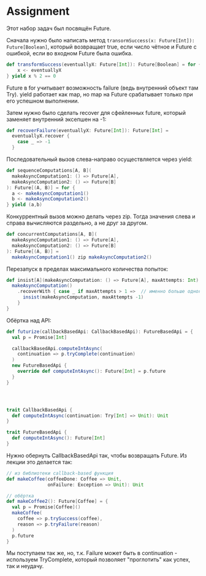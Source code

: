 # Assignment

Этот набор задач был посвящён Future.

Сначала нужно было написать метод `transormSuccess(x: Future[Int]): Future[Boolean]`, который возвращает true, если число чётное и Future с ошибкой, если во входном Future была ошибка.

```scala
def transformSuccess(eventuallyX: Future[Int]): Future[Boolean] = for {
    x <- eventuallyX
} yield x % 2 == 0
```

Future в for учитывает возможность failure (ведь внутренний объект там Try). yield работает как map, но map на Future срабатывает только при его успешном выполнении. 

Затем нужно было сделать recover для сфейленных future, который заменяет внутренний эксепшен на -1:

```scala
def recoverFailure(eventuallyX: Future[Int]): Future[Int] =
  eventuallyX.recover {
    case _ => -1
  }
```

Последовательный вызов слева-направо осуществляется через yield:

```scala
def sequenceComputations[A, B](
  makeAsyncComputation1: () => Future[A],
  makeAsyncComputation2: () => Future[B]
): Future[(A, B)] = for {
  a <- makeAsyncComputation1()
  b <- makeAsyncComputation2()
} yield (a,b)
```

Конкуррентный вызов можно делать через zip. Тогда значения слева и справа вычисляются раздельно, а не друг за другом.

```scala
def concurrentComputations[A, B](
  makeAsyncComputation1: () => Future[A],
  makeAsyncComputation2: () => Future[B]
): Future[(A, B)] =
  makeAsyncComputation1() zip makeAsyncComputation2()
```

Перезапуск в пределах максимального количества попыток:

```scala
def insist[A](makeAsyncComputation: () => Future[A], maxAttempts: Int): Future[A] = {
  makeAsyncComputation()
    .recoverWith { case _ if maxAttempts > 1 =>  // именно больше одного, иначе тест insist should retry failed computations фейлил
      insist(makeAsyncComputation, maxAttempts -1)
    }
}
```

Обёртка над API:

```scala
def futurize(callbackBasedApi: CallbackBasedApi): FutureBasedApi = {
  val p = Promise[Int]

  callbackBasedApi.computeIntAsync(
    continuation => p.tryComplete(continuation)
  )
  new FutureBasedApi {
    override def computeIntAsync(): Future[Int] = p.future
  }
}




trait CallbackBasedApi {
  def computeIntAsync(continuation: Try[Int] => Unit): Unit
}

trait FutureBasedApi {
  def computeIntAsync(): Future[Int]
}
```

Нужно обернуть CallbackBasedApi так, чтобы возвращать Future. Из лекции это делается так:

```scala
// из библиотеки callback-based функция
def makeCoffee(coffeeDone: Coffee => Unit, 
               onFailure: Exception => Unit): Unit

// обёртка
def makeCoffee2(): Future[Coffee] = {
  val p = Promise[Coffee]()
  makeCoffee(
    coffee => p.trySuccess(coffee),
    reason => p.tryFailure(reason)
  )
  p.future
}
```

Мы поступаем так же, но, т.к. Failure может быть в continuation - используем TryComplete, который позволяет "проглотить" как успех, так и неудачу.